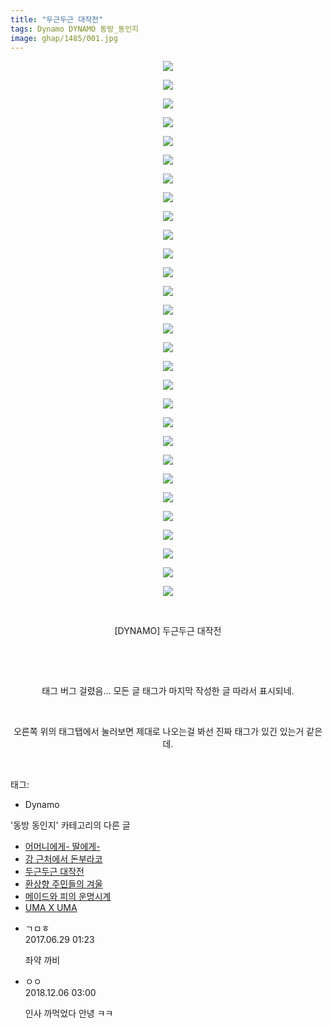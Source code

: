 ```yaml
---
title: "두근두근 대작전"
tags: Dynamo DYNAMO 동방_동인지
image: ghap/1485/001.jpg
---
```

<div class="article">
<p style="text-align: center; clear: none; float: none;"><img src="{{ site.nasurl }}/ghap/1485/001.jpg"/></p>
<p style="text-align: center; clear: none; float: none;"><img src="{{ site.nasurl }}/ghap/1485/002.jpg"/></p>
<p style="text-align: center; clear: none; float: none;"><img src="{{ site.nasurl }}/ghap/1485/003.jpg"/></p>
<p style="text-align: center; clear: none; float: none;"><img src="{{ site.nasurl }}/ghap/1485/004.jpg"/></p>
<p style="text-align: center; clear: none; float: none;"><img src="{{ site.nasurl }}/ghap/1485/005.jpg"/></p>
<p style="text-align: center; clear: none; float: none;"><img src="{{ site.nasurl }}/ghap/1485/006.jpg"/></p>
<p style="text-align: center; clear: none; float: none;"><img src="{{ site.nasurl }}/ghap/1485/007.jpg"/></p>
<p style="text-align: center; clear: none; float: none;"><img src="{{ site.nasurl }}/ghap/1485/008.jpg"/></p>
<p style="text-align: center; clear: none; float: none;"><img src="{{ site.nasurl }}/ghap/1485/009.jpg"/></p>
<p style="text-align: center; clear: none; float: none;"><img src="{{ site.nasurl }}/ghap/1485/010.jpg"/></p>
<p style="text-align: center; clear: none; float: none;"><img src="{{ site.nasurl }}/ghap/1485/011.jpg"/></p>
<p style="text-align: center; clear: none; float: none;"><img src="{{ site.nasurl }}/ghap/1485/012.jpg"/></p>
<p style="text-align: center; clear: none; float: none;"><img src="{{ site.nasurl }}/ghap/1485/013.jpg"/></p>
<p style="text-align: center; clear: none; float: none;"><img src="{{ site.nasurl }}/ghap/1485/014.jpg"/></p>
<p style="text-align: center; clear: none; float: none;"><img src="{{ site.nasurl }}/ghap/1485/015.jpg"/></p>
<p style="text-align: center; clear: none; float: none;"><img src="{{ site.nasurl }}/ghap/1485/016.jpg"/></p>
<p style="text-align: center; clear: none; float: none;"><img src="{{ site.nasurl }}/ghap/1485/017.jpg"/></p>
<p style="text-align: center; clear: none; float: none;"><img src="{{ site.nasurl }}/ghap/1485/018.jpg"/></p>
<p style="text-align: center; clear: none; float: none;"><img src="{{ site.nasurl }}/ghap/1485/019.jpg"/></p>
<p style="text-align: center; clear: none; float: none;"><img src="{{ site.nasurl }}/ghap/1485/020.jpg"/></p>
<p style="text-align: center; clear: none; float: none;"><img src="{{ site.nasurl }}/ghap/1485/021.jpg"/></p>
<p style="text-align: center; clear: none; float: none;"><img src="{{ site.nasurl }}/ghap/1485/022.jpg"/></p>
<p style="text-align: center; clear: none; float: none;"><img src="{{ site.nasurl }}/ghap/1485/023.jpg"/></p>
<p style="text-align: center; clear: none; float: none;"><img src="{{ site.nasurl }}/ghap/1485/024.jpg"/></p>
<p style="text-align: center; clear: none; float: none;"><img src="{{ site.nasurl }}/ghap/1485/025.jpg"/></p>
<p style="text-align: center; clear: none; float: none;"><img src="{{ site.nasurl }}/ghap/1485/026.jpg"/></p>
<p style="text-align: center; clear: none; float: none;"><img src="{{ site.nasurl }}/ghap/1485/027.jpg"/></p>
<p style="text-align: center; clear: none; float: none;"><img src="{{ site.nasurl }}/ghap/1485/028.jpg"/></p>
<p style="text-align: center; clear: none; float: none;"><img src="{{ site.nasurl }}/ghap/1485/029.jpg"/></p>
<p style="text-align: center; clear: none; float: none;"><br/></p>
<p style="text-align: center; clear: none; float: none;">[DYNAMO] 두근두근 대작전</p>
<p style="text-align: center; clear: none; float: none;"><br/></p>
<p style="text-align: center; clear: none; float: none;"><br/></p>
<p style="text-align: center; clear: none; float: none;">태그 버그 걸렸음... 모든 글 태그가 마지막 작성한 글 따라서 표시되네.</p>
<p style="text-align: center; clear: none; float: none;"><br/></p>
<p style="text-align: center; clear: none; float: none;">오른쪽 위의 태그탭에서 눌러보면 제대로 나오는걸 봐선 진짜 태그가 있긴 있는거 같은데.</p>
<p><br/></p>
</div><div class="tagTrail">
<p>태그: </p>
<ul>
<li>Dynamo</li>
</ul>
</div><div class="another">
<p>'동방 동인지' 카테고리의 다른 글</p>
<ul>
<li><a href="/2016-08-11-ghap_1487">어머니에게- 딸에게-</a></li>
<li><a href="/2016-08-11-ghap_1486">강 근처에서 돈부라코</a></li>
<li><a href="/2016-08-11-ghap_1485">두근두근 대작전</a></li>
<li><a href="/2016-08-11-ghap_1483">환상향 주민들의 겨울</a></li>
<li><a href="/2016-08-11-ghap_1482">메이드와 피의 운명시계</a></li>
<li><a href="/2016-08-11-ghap_1481">UMA X UMA</a></li>
</ul>
</div><div class="cb_module cb_fluid">
<div class="cb_wrt cb_profile">
<div class="comment">
<ul>
<li class="cb_thumb_off" id="comment15024662">
<div class="cb_comment_area">
<div class="cb_info_area">
<div class="cb_section">
<span class="cb_nick_name">ㄱㅁㅎ</span>
</div>
<div class="cb_section">
<span class="cb_date">2017.06.29 01:23 </span>
</div>
</div>
<div class="cb_dsc_comment">
<p class="cb_dsc">
											좌약 까비
										</p>
</div>
</div></li>
<li class="cb_thumb_off" id="comment15382997">
<div class="cb_comment_area">
<div class="cb_info_area">
<div class="cb_section">
<span class="cb_nick_name">ㅇㅇ</span>
</div>
<div class="cb_section">
<span class="cb_date">2018.12.06 03:00 </span>
</div>
</div>
<div class="cb_dsc_comment">
<p class="cb_dsc">
											인사 까먹었다 안녕 ㅋㅋ
										</p>
</div>
</div></li>
</ul>
</div>
</div><!-- commentList close -->
</div>
<br/>
<p id="refer"></p>
<br/>
